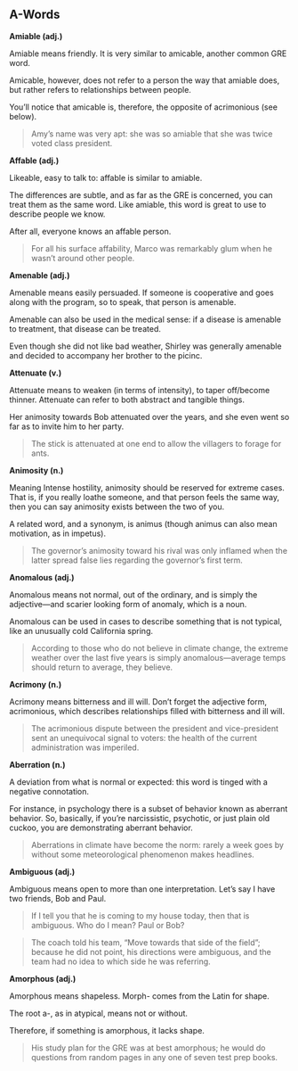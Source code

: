 ## A-Words

**Amiable (adj.)**

Amiable means friendly. It is very similar to amicable, another common GRE word.

Amicable, however, does not refer to a person the way that amiable does, but rather refers to relationships between
people.

You’ll notice that amicable is, therefore, the opposite of acrimonious (see below).

> Amy’s name was very apt: she was so amiable that she was twice voted class president.

**Affable (adj.)**

Likeable, easy to talk to: affable is similar to amiable.

The differences are subtle, and as far as the GRE is concerned, you can treat them as the same word. Like amiable, this word is great to use to describe people we know.

After all, everyone knows an affable person.

> For all his surface affability, Marco was remarkably glum when he wasn’t around other people.

**Amenable (adj.)**

Amenable means easily persuaded. If someone is cooperative and goes along with the program, so to speak, that person is amenable.

Amenable can also be used in the medical sense: if a disease is amenable to treatment, that disease can be treated.

Even though she did not like bad weather, Shirley was generally amenable and decided to accompany her brother to the picinc.

**Attenuate (v.)**

Attenuate means to weaken (in terms of intensity), to taper off/become thinner. Attenuate can refer to both abstract and tangible things.

Her animosity towards Bob attenuated over the years, and she even went so far as to invite him to her party.

> The stick is attenuated at one end to allow the villagers to forage for ants.

**Animosity (n.)**

Meaning Intense hostility, animosity should be reserved for extreme cases. That is, if you really loathe someone, and that person feels the same way, then you can say animosity exists between the two of you.

A related word, and a synonym, is animus (though animus can also mean motivation, as in impetus).

> The governor’s animosity toward his rival was only inflamed when the latter spread false lies regarding the governor’s first term.

**Anomalous (adj.)**

Anomalous means not normal, out of the ordinary, and is simply the adjective—and scarier looking form of anomaly, which is a noun.

Anomalous can be used in cases to describe something that is not typical, like an unusually cold California spring.

> According to those who do not believe in climate change, the extreme weather over the last five years is simply anomalous—average temps should return to average, they believe.

**Acrimony (n.)**

Acrimony means bitterness and ill will. Don’t forget the adjective form, acrimonious, which describes relationships filled with bitterness and ill will.

> The acrimonious dispute between the president and vice-president sent an unequivocal signal to voters: the health of the current administration was imperiled.

**Aberration (n.)**

A deviation from what is normal or expected: this word is tinged with a negative connotation.

For instance, in psychology there is a subset of behavior known as aberrant behavior. So, basically, if you’re narcissistic, psychotic, or just plain old cuckoo, you are demonstrating aberrant behavior.

> Aberrations in climate have become the norm: rarely a week goes by without some meteorological phenomenon makes headlines.

**Ambiguous (adj.)**

Ambiguous means open to more than one interpretation. Let’s say I have two friends, Bob and Paul.

> If I tell you that he is coming to my house today, then that is ambiguous. Who do I mean? Paul or Bob? 

> The coach told his team, “Move towards that side of the field”; because he did not point, his directions were ambiguous, and the team had no idea to which side he was referring.

**Amorphous (adj.)**

Amorphous means shapeless. Morph- comes from the Latin for shape.

The root a-, as in atypical, means not or without.

Therefore, if something is amorphous, it lacks shape.

> His study plan for the GRE was at best amorphous; he would do questions from random pages in any one of seven test prep books.
